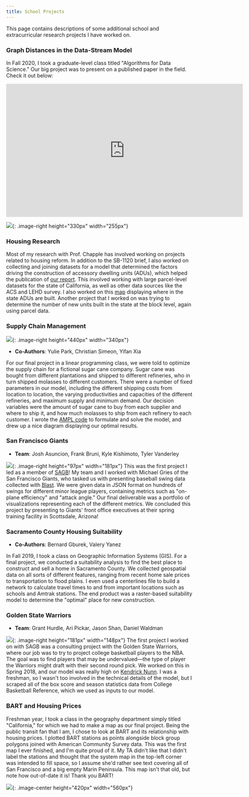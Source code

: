```yaml
---
title: School Projects
---
```


This page contains descriptions of some additional school and extracurricular research projects I have worked on.

### **Graph Distances in the Data-Stream Model**

In Fall 2020, I took a graduate-level class titled "Algorithms for Data Science." Our big project was to present on a published paper in the field. Check it out below:

<p align="center"><iframe width="640" height="360" src="https://www.youtube.com/embed/5qIfIXuYnso" frameborder="0" allowfullscreen align="center"></iframe></p>


![](/assets/adu_state_zip.png){: .image-right height="330px" width="255px"}
### **Housing Research**

Most of my research with Prof. Chapple has involved working on projects related to housing reform. In addition to the SB-1120 brief, I also worked on collecting and joining datasets for a model that determined the factors driving the construction of accessory dwelling units (ADUs), which helped the publication of [our report](https://www.aducalifornia.org/wp-content/uploads/2020/10/ADU-Progress-in-California-Report-October-Version.pdf). This involved working with large parcel-level datasets for the state of California, as well as other data sources like the ACS and LEHD survey. I also worked on this [map](https://www.aducalifornia.org/) displaying where in the state ADUs are built. Another project that I worked on was trying to determine the number of new units built in the state at the block level, again using parcel data.


### **Supply Chain Management**
![](/assets/162_graph.png){: .image-right height="440px" width="340px"}
- **Co-Authors**: Yulie Park, Christian Simeon, Yifan Xia

For our final project in a linear programming class, we were told to optimize the supply chain for a fictional sugar cane company. Sugar cane was bought from different plantations and shipped to different refineries, who in turn shipped molasses to different customers. There were a number of fixed parameters in our model, including the different shipping costs from location to location, the varying productivities and capacities of the different refineries, and maximum supply and minimum demand. Our decision variables were the amount of sugar cane to buy from each supplier and where to ship it, and how much molasses to ship from each refinery to each customer. I wrote the [AMPL code](/assets/162_ampl.mod.txt) to formulate and solve the model, and drew up a nice diagram displaying our optimal results.


### **San Francisco Giants**
- **Team**: Josh Asuncion, Frank Bruni, Kyle Kishimoto, Tyler Vanderley

![](https://content.sportslogos.net/logos/54/74/full/cpqj6up5bvgpoedg5fwsk20ve.png){: .image-right height="97px" width="181px"}
This was the first project I led as a member of [SAGB](https://sportsanalytics.berkeley.edu/)! My team and I worked with Michael Gries of the San Francisco Giants, who tasked us with presenting baseball swing data collected with [Blast](https://blastmotion.com/). We were given data in JSON format on hundreds of swings for different minor league players, containing metrics such as "on-plane efficiency" and "attack angle." Our final deliverable was a portfolio of visualizations representing each of the different metrics. We concluded this project by presenting to Giants' front office executives at their spring training facility in Scottsdale, Arizona!


### **Sacramento County Housing Suitability**
- **Co-Authors**: Bernard Gburek, Valery Yanez

In Fall 2019, I took a class on Geographic Information Systems (GIS). For a final project, we conducted a suitability analysis to find the best place to construct and sell a home in Sacramento County. We collected geospatial data on all sorts of different features, ranging from recent home sale prices to transportation to flood plains. I even used a centerlines file to build a network to calculate travel times to and from important locations such as schools and Amtrak stations. The end product was a raster-based suitability model to determine the "optimal" place for new construction.


### **Golden State Warriors**
- **Team**: Grant Hurdle, Ari Pickar, Jason Shan, Daniel Waldman

![](https://content.sportslogos.net/logos/6/235/full/qhhir6fj8zp30f33s7sfb4yw0.png){: .image-right height="181px" width="148px"}
The first project I worked on with SAGB was a consulting project with the Golden State Warriors, where our job was to try to project college basketball players to the NBA. The goal was to find players that may be undervalued—the type of player the Warriors might draft with their second round pick. We worked on this in Spring 2018, and our model was really high on [Kendrick Nunn](https://www.basketball-reference.com/players/n/nunnke01.html). I was a freshman, so I wasn't too involved in the technical details of the model, but I scraped all of the box score and season statistics data from College Basketball Reference, which we used as inputs to our model.


### **BART and Housing Prices**

Freshman year, I took a class in the geography department simply titled "California," for which we had to make a map as our final project. Being the public transit fan that I am, I chose to look at BART and its relationship with housing prices. I plotted BART stations as points alongside block group polygons joined with American Community Survey data. This was the first map I ever finished, and I'm quite proud of it. My TA didn't like that I didn't label the stations and thought that the system map in the top-left corner was intended to fill space, so I assume she'd rather see text covering all of San Francisco and a big empty Marin Peninsula. This map isn't that old, but note how out-of-date it is! Thank you BART!

![](/assets/maps/50ac.png){: .image-center height="420px" width="560px"}
